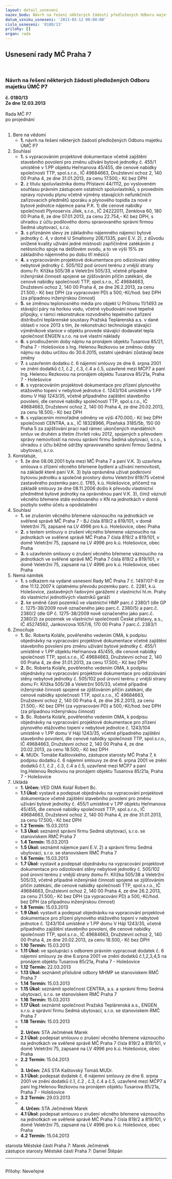```yaml
---
layout: detail_usneseni
nazev_bodu: Návrh na řešení některých žádostí předložených Odboru majetku ÚMČ P7
datum_vzniku_usneseni: '2013-03-12 00:00:00'
cislo_usneseni: '0180/13'
prilohy: []
organ: rada
---
```

<div id="ucUsn_pList" class="usn">
	<span><h2>Usnesení rady MČ Praha 7 </h2>
<br></span><div class="standBody">
<span><h3>Návrh na řešení některých žádostí předložených Odboru majetku ÚMČ P7</h3></span><div class="center">
		<strong>č. 0180/13</strong><br>
	</div>
<div class="center">
		<strong>Ze dne 12.03.2013</strong><br><br>
	</div>Rada MČ P7<br> po projednání<br><br><ol>
<li>Bere na vědomí<ul><li>
<strong>1.</strong> návrh na řešení některých žádostí předložených Odboru majetku ÚMČ P7</li></ul>
</li>
<li>Souhlasí<ul>
<li>
<strong>1.</strong> s vypracováním projektové dokumentace včetně zajištění stavebního povolení pro změnu užívání bytové jednotky č. 455/1 umístěné v 1.PP objektu Heřmanova 45/455, dle cenové nabídky společnosti TTP, spol.s.r.o., IČ 49684663, Družstevní ochoz 2, 140 00 Praha 4, ze dne 31.01.2013, za cenu 17.500,- Kč bez DPH </li>
<li>
<strong>2.</strong> z titulu spoluvlastníka domu Přístavní 44/1112, po vysloveném souhlasu právním zástupcem ostatních spoluvlastníků, s provedním opravy rozvodu plynu včetně výměny stavajících nefunkčních zařizovacích předmětů sporáku a plynového topidla za nové v bytové jednotce nájemce pana P.K. 1) dle cenové nabídky společnosti Plynoservis Jílek, s.r.o., IČ 24222011, Zenklova 60, 180 00 Praha 8, ze dne 07.01.2013, za cenu 22.754,- Kč bez DPH, s úhradou z účtu podílového domu spravovaného správní firmou Sedmá ubytovací, s.r.o.</li>
<li>
<strong>3.</strong> s přiznáním slevy ze základního nájemného nájemci bytové jednotky č. 4,  v domě U Smaltovny 20E/1335, paní E.V. 2),  z důvodu snížené kvality užívání jedné místnosti zapříčiněné zatékáním z netěsnícího spoje na dešťovém svodu, a to ve výši 15% ze základního nájemného po dobu tří měsíců</li>
<li>
<strong>4.</strong> s vypracováním projektové dokumentace pro odizolování stěny nebytové jednotky č. 505/102 pod úrovní terénu z vnější strany domu Fr. Křížka 505/38 a Veletržní 505/33, včetně případné inženýrské činnosti spojené se zjišťováním příčin zatékání, dle cenové nabídky společnosti TTP, spol.s.r.o., IČ 49684663, Družstevní ochoz 2, 140 00 Praha 4, ze dne 26.2.2013, za cenu 21.500,- Kč bez DPH (za vypracování PD) a 500,-Kč/hod. bez DPH (za případnou inženýrskou činnost)</li>
<li>
<strong>5.</strong> se změnou teplonosného média pro objekt U Průhonu 11/1493 ze stávající páry na horkou vodu, včetně vybudování nové tepelné přípojky, v rámci rekonstrukce rozvodného tepelného zařízení distribuční teplárenské soustavy Pražská Teplárenská a.s. v dané oblasti v roce 2013 s tím, že rekonstrukci technologie stávající výměníkové stanice v objektu provede stávající dodavatel tepla společnost ENGEN s.r.o. na své vlastní náklady</li>
<li>
<strong>6.</strong> s prodloužením doby nájmu na pronájem objektu Tusarova 85/21, Praha 7 - Holešovice s Ing. Helenou Rezkovou se změnou doby nájmu na dobu určitou do 30.6.2015, ostatní ujednání zůstávají beze změny</li>
<li>
<strong>7.</strong> s uzavřením dodatku č. 6 nájemní smlouvy ze dne 6. srpna 2001 ve znění dodatků č.1, č.2 , č.3, č.4 a č.5, uzavřené mezi MČP7 a paní Ing. Helenou Rezkovou na pronájem objektu Tusarova 85/21a, Praha 7 - Holešovice</li>
<li>
<strong>8.</strong> s vypracováním projektové dokumentace pro zřízení plynového etážového topení v nebytové jednotce č. 1243/104 umístěné v 1.PP domu V Háji 1243/35, včetně případného zajištění stavebního povolení, dle cenové nabídky společnosti TTP, spol.s.r.o., IČ 49684663, Družstevní ochoz 2, 140 00 Praha 4, ze dne 20.02.2013, za cenu 18.500,- Kč bez DPH</li>
<li>
<strong>9.</strong> s vyplacením mimořádné odměny ve výši 470.000,- Kč bez DPH společnosti CENTRA, a.s., IČ 18328966, Plzeňská 3185/5b, 150 00 Praha 5 za zajišťování prací nad rámec ukončených mandátních smluv ve druhém a třetím čtvrletí roku 2012, spojených s převodem správy nemovitostí na novou správní firmu Sedmá ubytovací, s.r.o., s úhradou z účtu běžné údržby spravovaného správní firmou Sedmá ubytovací, s.r.o.</li>
</ul>
</li>
<li>Konstatuje,<ul><li>
<strong>1.</strong> že dne 08.06.2001 byla mezi MČ Praha 7 a paní V.K. 3) uzavřena smlouva o zřízení věcného břemene bydlení a užívání nemovitosti, na základě které paní V.K. 3) byla oprávněna užívat podkrovní bytovou jednotku a společné prostory domu Veletržní 819/75 včetně zastavěného pozemku parc.č. 1765, k.ú. Holešovice, přičemž na základě smlouvy ze dne 08.11.2006 došlo k převodu vlastnictví předmětné bytové jednotky na oprávněnou paní V.K. 3), čímž váznutí věcného břemene stále evidovaného v KN na jednotkách v domě pozbylo svého účelu a opodstatnění</li></ul>
</li>
<li>Souhlasí<ul>
<li>
<strong>1.</strong> se zrušením věcného břemene váznoucího na jednotkách ve svěřené správě MČ Praha 7 - BJ čísla 819/2 a 819/101, v domě Veletržní 75, zapsané na LV 4996 pro k.ú. Holešovice, obec Praha</li>
<li>
<strong>2.</strong> s textem smlouvy o zrušení věcného břemene váznoucího na jednotkách ve svěřené správě MČ Praha 7 čísla 819/2 a 819/101, v domě Veletržní 75, zapsané na LV 4996 pro k.ú. Holešovice, obec Praha</li>
<li>
<strong>3.</strong> s uzavřením smlouvy o zrušení věcného břemene váznoucího na jednotkách ve svěřené správě MČ Praha 7 čísla 819/2 a 819/101, v domě Veletržní 75, zapsané na LV 4996 pro k.ú. Holešovice, obec Praha    </li>
</ul>
</li>
<li>Nemá námitek<ul>
<li>
<strong>1.</strong> s odkazem na vydané usnesení Rady MČ Praha 7 č. 1497/07-R ze dne 11.12.2007 k úplatnému převodu pozemku parc. č. 2281, k.ú. Holešovice, zastavěných řadovými garážemi z vlastnictví hl.m. Prahy do vlastnictví jednotlivých vlastníků garáží</li>
<li>
<strong>2.</strong> ke směně části pozemků ve vlastnictví HMP parc.č 2380/1 (dle GP č. 1275-38/2009 nově označeného jako parc.č. 2380/5) a parc.č. 2380/2 (dle GP č. 1275-38/2009 nově označeného jako parc.č. 2380/2) za pozemek ve vlastnictví společnosti České přístavy, a.s., IČ 45274592, Jankovcova 1057/6, 170 00 Praha 7 parc.č. 2383/1     </li>
</ul>
</li>
<li>Zmocňuje<ul>
<li>
<strong>1.</strong> Bc. Roberta Koláře, pověřeného vedením OMA, k podpisu objednávky na vypracování projektové dokumentace včetně zajištění stavebního povolení pro změnu užívání bytové jednotky č. 455/1 umístěné v 1.PP objektu Heřmanova 45/455, dle cenové nabídky společnosti TTP, spol.s.r.o., IČ 49684663, Družstevní ochoz 2, 140 00 Praha 4, ze dne 31.01.2013, za cenu 17.500,- Kč bez DPH</li>
<li>
<strong>2.</strong> Bc. Roberta Koláře, pověřeného vedením OMA, k podpisu objednávky na vypracování projektové dokumentace pro odizolování stěny nebytové jednotky č. 505/102 pod úrovní terénu z vnější strany domu Fr. Křížka 505/38 a Veletržní 505/33, včetně případné inženýrské činnosti spojené se zjišťováním příčin zatékání, dle cenové nabídky společnosti TTP, spol.s.r.o., IČ 49684663, Družstevní ochoz 2, 140 00 Praha 4, ze dne 26.2.2013, za cenu 21.500,- Kč bez DPH (za vypracování PD) a 500,-Kč/hod. bez DPH (za případnou inženýrskou činnost) </li>
<li>
<strong>3.</strong> Bc. Roberta Koláře, pověřeného vedením OMA, k podpisu objednávky na vypracování projektové dokumentace pro zřízení plynového etážového topení v nebytové jednotce č. 1243/104 umístěné v 1.PP domu V Háji 1243/35, včetně případného zajištění stavebního povolení, dle cenové nabídky společnosti TTP, spol.s.r.o., IČ 49684663, Družstevní ochoz 2, 140 00 Praha 4, ze dne 20.02.2013, za cenu 18.500,- Kč bez DPH</li>
<li>
<strong>4.</strong> MUDr. Tomáše Kaštovského, zástupce starosty MČ Praha 7, k podpisu dodatku č. 6 nájemní smlouvy ze dne 6. srpna 2001 ve znění dodatků č.1, č.2 , č.3, č.4 a č.5, uzavřené mezi MČP7 a paní Ing.Helenou Rezkovou na pronájem objektu Tusarova 85/21a, Praha 7 - Holešovice </li>
</ul>
</li>
<li>Ukládá<ul>
<li>
<strong>1. Určen: </strong>VED OMA Kolář Robert Bc.</li>
<li>
<strong>1.1 Úkol: </strong>vystavit a podepsat objednávku na vypracování projektové dokumentace včetně zajištění stavebního povolení pro změnu užívání bytové jednotky č. 455/1 umístěné v 1.PP objektu Heřmanova 45/455, dle cenové nabídky společnosti TTP, spol.s.r.o., IČ 49684663, Družstevní ochoz 2, 140 00 Praha 4, ze dne 31.01.2013, za cenu 17.500,- Kč bez DPH</li>
<li>
<strong>1.2 Termín: </strong>15.03.2013</li>
<li>
<strong>1.3 Úkol: </strong>seznámit správní firmu Sedmá ubytovací, s.r.o. se stanoviskem RMČ Praha 7</li>
<li>
<strong>1.4 Termín: </strong>15.03.2013</li>
<li>
<strong>1.5 Úkol: </strong>seznámit nájemce paní E.V. 2) a správní firmu Sedmá ubytovací, s.r.o. se stanoviskem RMČ Praha 7</li>
<li>
<strong>1.6 Termín: </strong>15.03.2013</li>
<li>
<strong>1.7 Úkol: </strong>vystavit a podepsat objednávku na vypracování projektové dokumentace pro odizolování stěny nebytové jednotky č. 505/102 pod úrovní terénu z vnější strany domu Fr. Křížka 505/38 a Veletržní 505/33, včetně případné inženýrské činnosti spojené se zjišťováním příčin zatékání, dle cenové nabídky společnosti TTP, spol.s.r.o., IČ 49684663, Družstevní ochoz 2, 140 00 Praha 4, ze dne 26.2.2013, za cenu 21.500,- Kč bez DPH (za vypracování PD) a 500,-Kč/hod. bez DPH (za případnou inženýrskou činnost)</li>
<li>
<strong>1.8 Termín: </strong>15.03.2013</li>
<li>
<strong>1.9 Úkol: </strong>vystavit a podepsat objednávku na vypracování projektové dokumentace pro zřízení plynového etážového topení v nebytové jednotce č. 1243/104 umístěné v 1.PP domu V Háji 1243/35, včetně případného zajištění stavebního povolení, dle cenové nabídky společnosti TTP, spol.s.r.o., IČ 49684663, Družstevní ochoz 2, 140 00 Praha 4, ze dne 20.02.2013, za cenu 18.500,- Kč bez DPH</li>
<li>
<strong>1.10 Termín: </strong>15.03.2013</li>
<li>
<strong>1.11 Úkol: </strong>ve spolupráci s odborem právním vypracovat dodatek č. 6 nájemní smlouvy ze dne 6.srpna 2001 ve znění dodatků č.1,2,3,4,5 na pronájem objektu Tusarova 85/21a, Praha 7 - Holešovice </li>
<li>
<strong>1.12 Termín: </strong>22.03.2013</li>
<li>
<strong>1.13 Úkol: </strong>seznámit příslušné odbory MHMP se stanoviskem RMČ Praha 7</li>
<li>
<strong>1.14 Termín: </strong>15.03.2013</li>
<li>
<strong>1.15 Úkol: </strong>seznámit společnost CENTRA, a.s. a správní firmu Sedmá ubytovací, s.r.o. se stanoviskem RMČ Praha 7</li>
<li>
<strong>1.16 Termín: </strong>15.03.2013</li>
<li>
<strong>1.17 Úkol: </strong>seznámit společnost Pražská Teplárenská a.s., ENGEN s.r.o. a správní firmu Sedmá ubytovací, s.r.o. se stanoviskem RMČ Praha 7</li>
<li>
<strong>1.18 Termín: </strong>15.03.2013</li>
<li>
<strong><br>2. Určen: </strong>STA Ječmének Marek</li>
<li>
<strong>2.1 Úkol: </strong>podepsat smlouvu o zrušení věcného břemene váznoucího na jednotkách ve svěřené správě MČ Praha 7 čísla 819/2 a 819/101, v domě Veletržní 75, zapsané na LV 4996 pro k.ú. Holešovice, obec Praha </li>
<li>
<strong>2.2 Termín: </strong>15.04.2013</li>
<li>
<strong><br>3. Určen: </strong>ZAS STA Kaštovský Tomáš MUDr.</li>
<li>
<strong>3.1 Úkol: </strong>podepsat dodatek č. 6 nájemní smlouvy ze dne 6. srpna 2001 ve znění dodatků č.1, č.2 , č.3, č.4 a č.5, uzavřené mezi MČP7 a paní Ing.Helenou Rezkovou na pronájem objektu Tusarova 85/21a, Praha 7 - Holešovice </li>
<li>
<strong>3.2 Termín: </strong>29.03.2013</li>
<li>
<strong><br>4. Určen: </strong>STA Ječmének Marek</li>
<li>
<strong>4.1 Úkol: </strong>podepsat smlouvu o zrušení věcného břemene váznoucího na jednotkách ve svěřené správě MČ Praha 7 čísla 819/2 a 819/101, v domě Veletržní 75, zapsané na LV 4996 pro k.ú. Holešovice, obec Praha </li>
<li>
<strong>4.2 Termín: </strong>15.04.2013</li>
</ul>
</li>
</ol>starosta Městské části Praha 7: Marek Ječmének<br>zástupce starosty Městské části Praha 7: Daniel Štěpán <hr>
<br>Přílohy: Neveřejné</div>
</div>